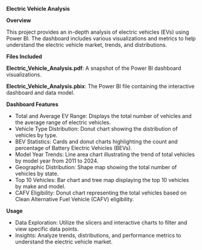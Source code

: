 **Electric Vehicle Analysis**

**Overview**

This project provides an in-depth analysis of electric vehicles (EVs) using Power BI. The dashboard includes various visualizations and metrics to help understand the electric vehicle market, trends, and distributions.

**Files Included**

**Electric_Vehicle_Analysis.pdf**: A snapshot of the Power BI dashboard visualizations.

**Electric_Vehicle_Analysis.pbix**: The Power BI file containing the interactive dashboard and data model.


**Dashboard Features**

- Total and Average EV Range: Displays the total number of vehicles and the average range of electric vehicles.
- Vehicle Type Distribution: Donut chart showing the distribution of vehicles by type.
- BEV Statistics: Cards and donut charts highlighting the count and percentage of Battery Electric Vehicles (BEVs).
- Model Year Trends: Line area chart illustrating the trend of total vehicles by model year from 2011 to 2024.
- Geographic Distribution: Shape map showing the total number of vehicles by state.
- Top 10 Vehicles: Bar chart and tree map displaying the top 10 vehicles by make and model.
- CAFV Eligibility: Donut chart representing the total vehicles based on Clean Alternative Fuel Vehicle (CAFV) eligibility.


**Usage**
- Data Exploration: Utilize the slicers and interactive charts to filter and view specific data points.
- Insights: Analyze trends, distributions, and performance metrics to understand the electric vehicle market.
